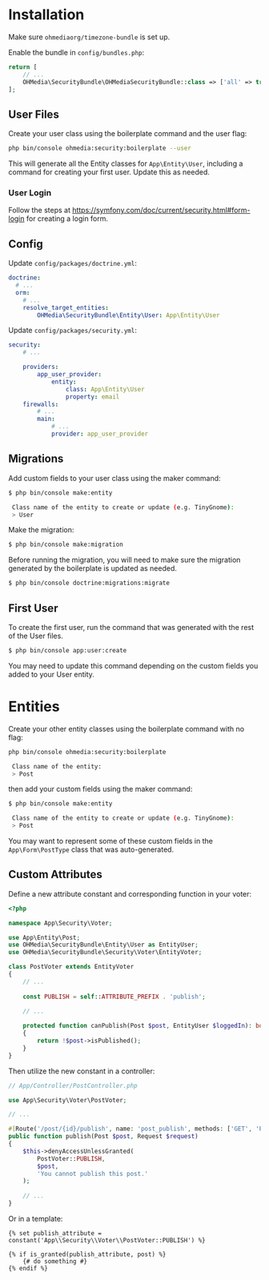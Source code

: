 # Installation

Make sure `ohmediaorg/timezone-bundle` is set up.

Enable the bundle in `config/bundles.php`:

```php
return [
    // ...
    OHMedia\SecurityBundle\OHMediaSecurityBundle::class => ['all' => true],
];
```

## User Files

Create your user class using the boilerplate command and the user flag:

```bash
php bin/console ohmedia:security:boilerplate --user
```

This will generate all the Entity classes for `App\Entity\User`, including a
command for creating your first user. Update this as needed.

### User Login

Follow the steps at https://symfony.com/doc/current/security.html#form-login for
creating a login form.

## Config

Update `config/packages/doctrine.yml`:

```yaml
doctrine:
  # ...
  orm:
    # ...
    resolve_target_entities:
        OHMedia\SecurityBundle\Entity\User: App\Entity\User
```

Update `config/packages/security.yml`:

```yaml
security:
    # ...

    providers:
        app_user_provider:
            entity:
                class: App\Entity\User
                property: email
    firewalls:
        # ...
        main:
            # ...
            provider: app_user_provider
```

## Migrations

Add custom fields to your user class using the maker command:

```bash
$ php bin/console make:entity

 Class name of the entity to create or update (e.g. TinyGnome):
 > User
```

Make the migration:

```bash
$ php bin/console make:migration
```

Before running the migration, you will need to make sure the migration generated
by the boilerplate is updated as needed.

```bash
$ php bin/console doctrine:migrations:migrate
```

## First User

To create the first user, run the command that was generated with the rest
of the User files.

```bash
$ php bin/console app:user:create
```

You may need to update this command depending on the custom fields you added
to your User entity.

# Entities

Create your other entity classes using the boilerplate command with no flag:

```bash
php bin/console ohmedia:security:boilerplate

 Class name of the entity:
 > Post
```

then add your custom fields using the maker command:

```bash
$ php bin/console make:entity

 Class name of the entity to create or update (e.g. TinyGnome):
 > Post
```

You may want to represent some of these custom fields in the
`App\Form\PostType` class that was auto-generated.

## Custom Attributes

Define a new attribute constant and corresponding function in your voter:

```php
<?php

namespace App\Security\Voter;

use App\Entity\Post;
use OHMedia\SecurityBundle\Entity\User as EntityUser;
use OHMedia\SecurityBundle\Security\Voter\EntityVoter;

class PostVoter extends EntityVoter
{
    // ...
    
    const PUBLISH = self::ATTRIBUTE_PREFIX . 'publish';
    
    // ...

    protected function canPublish(Post $post, EntityUser $loggedIn): bool
    {
        return !$post->isPublished();
    }
}

```

Then utilize the new constant in a controller:

```php
// App/Controller/PostController.php

use App\Security\Voter\PostVoter;

// ...

#[Route('/post/{id}/publish', name: 'post_publish', methods: ['GET', 'POST'])]
public function publish(Post $post, Request $request)
{
    $this->denyAccessUnlessGranted(
        PostVoter::PUBLISH,
        $post,
        'You cannot publish this post.'
    );
    
    // ...
}
```

Or in a template:

```twig
{% set publish_attribute = constant('App\\Security\\Voter\\PostVoter::PUBLISH') %}

{% if is_granted(publish_attribute, post) %}
    {# do something #}
{% endif %}
```
